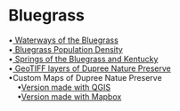 
# Bluegrass
<p>•<a href= https://kathleengkilcoyne.github.io/Bluegrass/Waterways> Waterways of the Bluegrass </a> <br>
•<a href= https://kathleengkilcoyne.github.io/Bluegrass/Population%20Density> Bluegrass Population Density </a> <br>
•<a href= https://kathleengkilcoyne.github.io/Bluegrass/Springs> Springs of the Bluegrass and Kentucky </a> <br>
•<a href= https://kathleengkilcoyne.github.io/Bluegrass/Dupree_GEOTIFF> GeoTIFF layers of Dupree Nature Preserve </a><br>
•Custom Maps of Dupree Natue Preserve<br>
&nbsp;&nbsp;&nbsp;&nbsp;•<a href=  https://kathleengkilcoyne.github.io/Bluegrass/Dupree_Maps>Version made with QGIS</a><br>
&nbsp;&nbsp;&nbsp;&nbsp;•<a href= https://kathleengkilcoyne.github.io/Bluegrass/Mapbox>Version made with Mapbox</a></p>
